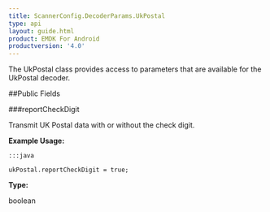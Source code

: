 ```yaml
---
title: ScannerConfig.DecoderParams.UkPostal
type: api
layout: guide.html
product: EMDK For Android
productversion: '4.0'
---
```



The UkPostal class provides access to parameters that are available
 for the UkPostal decoder.

##Public Fields

###reportCheckDigit

Transmit UK Postal data with or without the check digit.
 
 

**Example Usage:**
	
	:::java
	
	ukPostal.reportCheckDigit = true;
	


**Type:**

boolean









